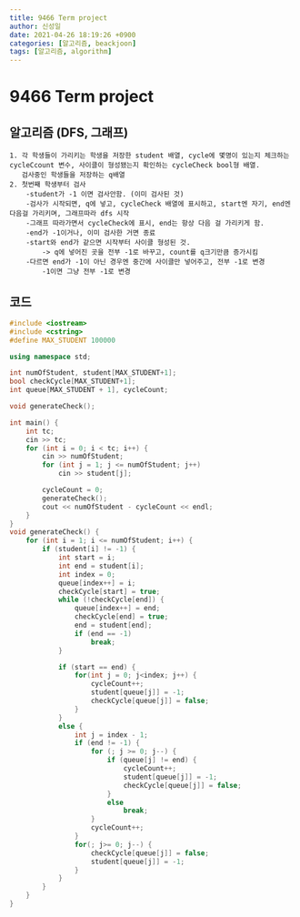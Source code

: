 ```yaml
---
title: 9466 Term project
author: 신성일
date: 2021-04-26 18:19:26 +0900
categories: [알고리즘, beackjoon]
tags: [알고리즘, algorithm]
---
```


# 9466 Term project

## 알고리즘 (DFS, 그래프)

    1. 각 학생들이 가리키는 학생을 저장한 student 배열, cycle에 몇명이 있는지 체크하는 cycleCcount 변수, 사이클이 형성됐는지 확인하는 cycleCheck bool형 배열.
       검사중인 학생들을 저장하는 q배열
    2. 첫번째 학생부터 검사
    	-student가 -1 이면 검사안함. (이미 검사된 것)
    	-검사가 시작되면, q에 넣고, cycleCheck 배열에 표시하고, start엔 자기, end엔 다음걸 가리키며, 그래프따라 dfs 시작
    	-그래프 따라가면서 cycleCheck에 표시, end는 항상 다음 걸 가리키게 함.
    	-end가 -1이거나, 이미 검사한 거면 종료
    	-start와 end가 같으면 시작부터 사이클 형성된 것.
    		-> q에 넣어진 곳을 전부 -1로 바꾸고, count를 q크기만큼 증가시킴
    	-다르면 end가 -1이 아닌 경우엔 중간에 사이클만 넣어주고, 전부 -1로 변경
    		-1이면 그냥 전부 -1로 변경

## 코드

```cpp
#include <iostream>
#include <cstring>
#define MAX_STUDENT 100000

using namespace std;

int numOfStudent, student[MAX_STUDENT+1];
bool checkCycle[MAX_STUDENT+1];
int queue[MAX_STUDENT + 1], cycleCount;

void generateCheck();

int main() {
	int tc;
	cin >> tc;
	for (int i = 0; i < tc; i++) {
		cin >> numOfStudent;
		for (int j = 1; j <= numOfStudent; j++)
			cin >> student[j];

		cycleCount = 0;
		generateCheck();
		cout << numOfStudent - cycleCount << endl;
	}
}
void generateCheck() {
	for (int i = 1; i <= numOfStudent; i++) {
		if (student[i] != -1) {
			int start = i;
			int end = student[i];
			int index = 0;
			queue[index++] = i;
			checkCycle[start] = true;
			while (!checkCycle[end]) {
				queue[index++] = end;
				checkCycle[end] = true;
				end = student[end];
				if (end == -1)
					break;
			}

			if (start == end) {
				for(int j = 0; j<index; j++) {
					cycleCount++;
					student[queue[j]] = -1;
					checkCycle[queue[j]] = false;
				}
			}
			else {
				int j = index - 1;
				if (end != -1) {
					for (; j >= 0; j--) {
						if (queue[j] != end) {
							cycleCount++;
							student[queue[j]] = -1;
							checkCycle[queue[j]] = false;
						}
						else
							break;
					}
					cycleCount++;
				}
				for(; j>= 0; j--) {
					checkCycle[queue[j]] = false;
					student[queue[j]] = -1;
				}
			}
		}
	}
}
```
